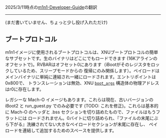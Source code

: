 2025/3/11時点の[m1n1-Developer-Guide](https://github.com/AsahiLinux/docs/blob/main/docs/m1n1-Developer-Guide.md)の翻訳

---
(まだ書いていません、ちょっと少し投げ入れただけ)

## ブートプロトコル

m1n1イメージに使用されるブートプロトコルは、XNUブートプロトコルの簡単なサブセットです。生のバイナリはどこにでもロードできます
(16Kアラインのオフセットで)。RVBARはオフセット0にあります（iBootがそのレジスタをロックしているため、スリープモードからの
復帰にのみ関係します）。ペイロードはメインバイナリに単純に連結され一緒にロードされます。エントリポイントは0x800で、
トランスレーションは無効、XNU [`boot_args`](https://github.com/AsahiLinux/m1n1/blob/main/src/xnuboot.h) 
構造体の物理アドレスはr0に存在します。

レガシーな Mach-O イメージもあります。これらは現在、古いバージョンの iBoot2 と run_guest.py でのみ必要です 
(TODO: これを修正)。これらは基本的に Mach-O のヘッダと .bss セクションを切り詰めたもので、ファイルはもうフラットには
ロードされません。0バイトに切り詰められ、『ファイルの末尾にぶら下がる』洗練されてない大きなペイロードセクションが末尾に存在し、
ペイロードを連結して追加するためのスペースを提供します。

